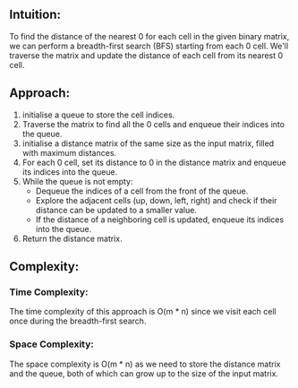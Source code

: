 ## Intuition:
To find the distance of the nearest 0 for each cell in the given binary matrix, we can perform a breadth-first search (BFS) starting from each 0 cell. We'll traverse the matrix and update the distance of each cell from its nearest 0 cell.

## Approach:
1. initialise a queue to store the cell indices.
2. Traverse the matrix to find all the 0 cells and enqueue their indices into the queue.
3. initialise a distance matrix of the same size as the input matrix, filled with maximum distances.
4. For each 0 cell, set its distance to 0 in the distance matrix and enqueue its indices into the queue.
5. While the queue is not empty:
    - Dequeue the indices of a cell from the front of the queue.
    - Explore the adjacent cells (up, down, left, right) and check if their distance can be updated to a smaller value.
    - If the distance of a neighboring cell is updated, enqueue its indices into the queue.
6. Return the distance matrix.

## Complexity:
### Time Complexity: 
The time complexity of this approach is O(m * n) since we visit each cell once during the breadth-first search.
### Space Complexity: 
The space complexity is O(m * n) as we need to store the distance matrix and the queue, both of which can grow up to the size of the input matrix.
